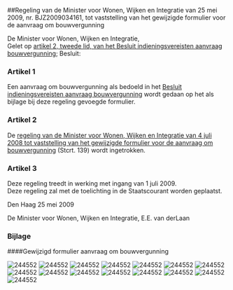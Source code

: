 <meta http-equiv='Content-Type' content='text/html; charset=utf-8' />

##Regeling van de Minister voor Wonen, Wijken en Integratie van 25 mei 2009, nr. BJZ2009034161, tot vaststelling van het gewijzigde formulier voor de aanvraag om bouwvergunning

De Minister voor Wonen, Wijken en Integratie,  
Gelet op [artikel 2, tweede lid, van het Besluit indieningsvereisten aanvraag bouwvergunning](../../../../../../../../../../../AMvB/besluit/indieningsvereisten/aanvraag/bouwvergunning/BWBR0013889/README.md);
Besluit:    

### Artikel  1  

Een aanvraag om bouwvergunning als bedoeld in het [Besluit indieningsvereisten aanvraag bouwvergunning](../../../../../../../../../../../AMvB/besluit/indieningsvereisten/aanvraag/bouwvergunning/BWBR0013889/README.md) wordt gedaan op het als bijlage bij deze regeling gevoegde formulier.  

### Artikel  2  

De [regeling van de Minister voor Wonen, Wijken en Integratie van 4 juli 2008 tot vaststelling van het gewijzigde formulier voor de aanvraag om bouwvergunning](../../../../../../../../../../../ministeriele-regeling/regeling/vaststelling/gewijzigd/formulier/voor/de/aanvraag/om/etc/BWBR0024239/README.md) (Stcrt. 139) wordt ingetrokken.  

### Artikel  3  

Deze regeling treedt in werking met ingang van 1 juli 2009.  
Deze regeling zal met de toelichting in de Staatscourant worden geplaatst.   

Den Haag 
25 mei 2009   

De 
Minister voor Wonen, Wijken en Integratie, 
E.E. van derLaan  

### Bijlage  

####Gewijzigd formulier aanvraag om bouwvergunning

![244552](http://wetten.overheid.nl/Illustration/244552)
![244552](http://wetten.overheid.nl/Illustration/244552)
![244552](http://wetten.overheid.nl/Illustration/244552)
![244552](http://wetten.overheid.nl/Illustration/244552)
![244552](http://wetten.overheid.nl/Illustration/244552)
![244552](http://wetten.overheid.nl/Illustration/244552)
![244552](http://wetten.overheid.nl/Illustration/244552)
![244552](http://wetten.overheid.nl/Illustration/244552)
![244552](http://wetten.overheid.nl/Illustration/244552)
![244552](http://wetten.overheid.nl/Illustration/244552)
![244552](http://wetten.overheid.nl/Illustration/244552)
![244552](http://wetten.overheid.nl/Illustration/244552)
![244552](http://wetten.overheid.nl/Illustration/244552)
![244552](http://wetten.overheid.nl/Illustration/244552)
![244552](http://wetten.overheid.nl/Illustration/244552)


